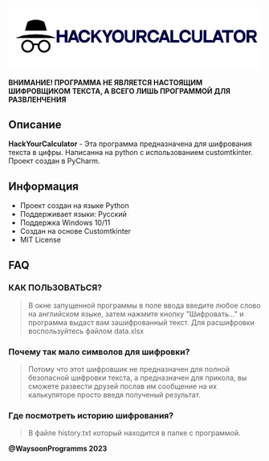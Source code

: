 <p align="center">
  <picture>
    <source media="(prefers-color-scheme: dark)" srcset="./resources/banner.png">
    <img src="./resources/banner.png">
  </picture>
</p>


**ВНИМАНИЕ! ПРОГРАММА НЕ ЯВЛЯЕТСЯ НАСТОЯЩИМ ШИФРОВЩИКОМ ТЕКСТА, А ВСЕГО ЛИШЬ ПРОГРАММОЙ ДЛЯ РАЗВЛЕНЧЕНИЯ**

## Описание
**HackYourCalculator** - Эта программа предназначена для шифрования текста в цифры. Написанна на python с использованием customtkinter. Проект создан в PyCharm.


## Информация
- Проект создан на языке Python
- Поддерживает языки: Русский
- Поддержка Windows 10/11
- Создан на основе Customtkinter
- MIT License

## FAQ
### КАК ПОЛЬЗОВАТЬСЯ?
> В окне запущенной программы в поле ввода введите
любое слово на английском языке, затем нажмите
кнопку "Шифровать..." и программа выдаст вам зашифрованный
текст. Для расшифровки воспользуйтесь файлом data.xlsx

### Почему так мало символов для шифровки?
> Потому что этот шифровшик не предназначен для
   полной безопасной шифровки текста, а предназначен
   для прикола, вы сможете развести друзей послав им
   сообщение на их калькуляторе просто введя полученый
   результат.
   
### Где посмотреть историю шифрования?
> В файле history.txt который находится в папке с программой.


**@WaysoonProgramms 2023**

